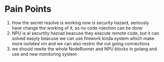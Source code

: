# Pain Points
1. How the secret resolve is working now is security hazard, seriously have change the working of it, so no code injection can be done
2. NPU is al securtity hazrad beacuse they execute remote code, but it can solved easyly beacuse we can use firework kinda system which make more isolated vm and we can also restric the out going connections 
3. we should rewite the whole NodeRunner and NPU blocks in golang and use and new monitoring system
